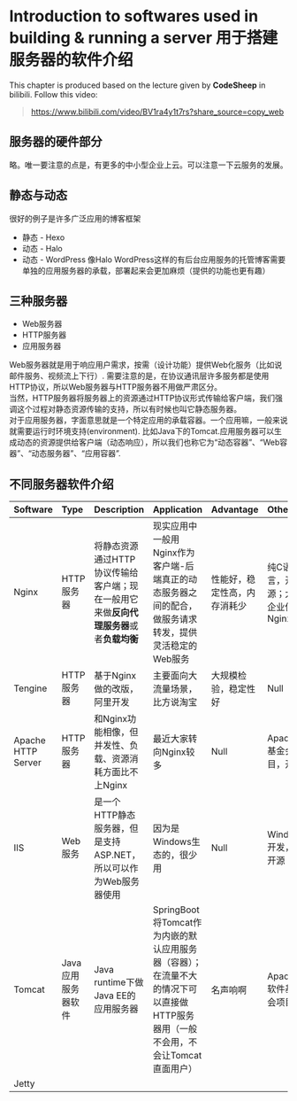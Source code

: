 # Introduction to softwares used in building & running a server 用于搭建服务器的软件介绍

This chapter is produced based on the lecture given by **CodeSheep** in bilibili. Follow this video:
> https://www.bilibili.com/video/BV1ra4y1t7rs?share_source=copy_web

## 服务器的硬件部分 
略。唯一要注意的点是，有更多的中小型企业上云。可以注意一下云服务的发展。

## 静态与动态
很好的例子是许多广泛应用的博客框架
+ 静态 - Hexo
+ 动态 - Halo
+ 动态 - WordPress
像Halo WordPress这样的有后台应用服务的托管博客需要单独的应用服务器的承载，部署起来会更加麻烦（提供的功能也更有趣）

## 三种服务器
+ Web服务器
+ HTTP服务器
+ 应用服务器
  
Web服务器就是用于响应用户需求，按需（设计功能）提供Web化服务（比如说邮件服务、视频流上下行）. 需要注意的是，在协议通讯层许多服务都是使用HTTP协议，所以Web服务器与HTTP服务器不用做严肃区分。  
当然，HTTP服务器将服务器上的资源通过HTTP协议形式传输给客户端，我们强调这个过程对静态资源传输的支持，所以有时候也叫它静态服务器。  
对于应用服务器，字面意思就是一个特定应用的承载容器。一个应用嘛，一般来说就需要运行时环境支持(environment). 比如Java下的Tomcat.应用服务器可以生成动态的资源提供给客户端（动态响应），所以我们也称它为“动态容器”、“Web容器”、“动态服务器”、“应用容器”.

## 不同服务器软件介绍

|Software|Type|Description|Application|Advantage|Other|
|:---|:---|:---|:---|:---|:---|
|Nginx|HTTP服务器|将静态资源通过HTTP协议传输给客户端；现在一般用它来做**反向代理服务器**或者**负载均衡**|现实应用中一般用Nginx作为客户端-后端真正的动态服务器之间的配合，做服务请求转发，提供灵活稳定的Web服务|性能好，稳定性高，内存消耗少|纯C语言，开源；大量企业使用Nginx|
|Tengine|HTTP服务器|基于Nginx做的改版，阿里开发|主要面向大流量场景，比方说淘宝|大规模检验，稳定性好|Null|
|Apache HTTP Server|HTTP服务器|和Nginx功能相像，但并发性、负载、资源消耗方面比不上Nginx|最近大家转向Nginx较多|Null|Apache基金会项目，开源|
|IIS|Web服务|是一个HTTP静态服务器，但是支持ASP.NET，所以可以作为Web服务器使用|因为是Windows生态的，很少用|Null|Windows开发，不开源|
|Tomcat|Java应用服务器软件|Java runtime下做Java EE的应用服务器|SpringBoot将Tomcat作为内嵌的默认应用服务器（容器）；在流量不大的情况下可以直接做HTTP服务器用（一般不会用，不会让Tomcat直面用户）|名声响啊|Apache软件基金会项目|
|Jetty|






